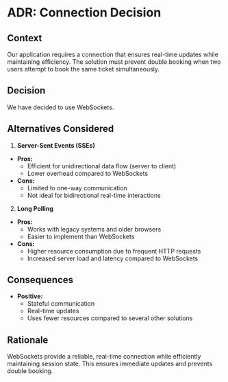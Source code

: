 # ADR: Connection Decision

## Context
Our application requires a connection that ensures real-time updates while maintaining efficiency. The solution must prevent double booking when two users attempt to book the same ticket simultaneously.

## Decision
We have decided to use WebSockets.

## Alternatives Considered
1. **Server-Sent Events (SSEs)**
- **Pros:**
  - Efficient for unidirectional data flow (server to client)
  - Lower overhead compared to WebSockets
- **Cons:**
  - Limited to one-way communication
  - Not ideal for bidirectional real-time interactions

2. **Long Polling**
- **Pros:**
  - Works with legacy systems and older browsers
  - Easier to implement than WebSockets
- **Cons:**
  - Higher resource consumption due to frequent HTTP requests
  - Increased server load and latency compared to WebSockets

## Consequences
- **Positive:**
  - Stateful communication
  - Real-time updates
  - Uses fewer resources compared to several other solutions

## Rationale
WebSockets provide a reliable, real-time connection while efficiently maintaining session state. This ensures immediate updates and prevents double booking.